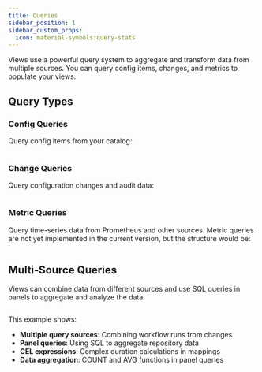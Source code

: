 ```yaml
---
title: Queries
sidebar_position: 1
sidebar_custom_props:
  icon: material-symbols:query-stats
---
```


Views use a powerful query system to aggregate and transform data from multiple sources. You can query config items, changes, and metrics to populate your views.

## Query Types

### Config Queries

Query config items from your catalog:

```yaml title="deployments.yaml" file=<rootDir>/modules/mission-control/fixtures/views/deployments.yaml {54-60}

```

### Change Queries

Query configuration changes and audit data:

```yaml title="database.yaml" file=<rootDir>/modules/mission-control/fixtures/views/database.yaml {29-33}

```

### Metric Queries

Query time-series data from Prometheus and other sources. Metric queries are not yet implemented in the current version, but the structure would be:

```yaml title="database.yaml" file=<rootDir>/modules/mission-control/fixtures/views/panels/resource-usage.yaml {7-15}

```

## Multi-Source Queries

Views can combine data from different sources and use SQL queries in panels to aggregate and analyze the data:

```yaml title="pipelines.yaml" file=<rootDir>/modules/mission-control/fixtures/views/pipelines.yaml

```

This example shows:

- **Multiple query sources**: Combining workflow runs from changes
- **Panel queries**: Using SQL to aggregate repository data
- **CEL expressions**: Complex duration calculations in mappings
- **Data aggregation**: COUNT and AVG functions in panel queries

